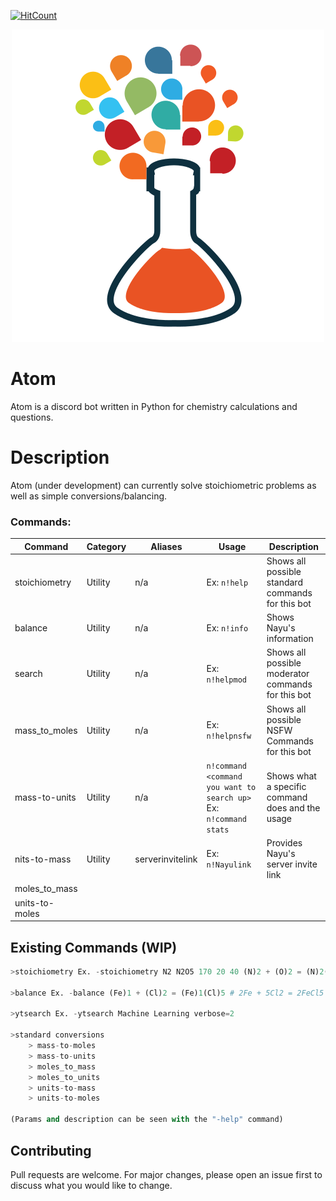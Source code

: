 [![HitCount](http://hits.dwyl.com/{sam-shridhar1950f}/{atom-py}.svg)](http://hits.dwyl.com/{sam-shridhar1950f}/{atom-py})
<p align="center">
  <img src="logo.png"/>
</p>

# Atom

Atom is a discord bot written in Python for chemistry calculations and questions.


# Description
Atom (under development) can currently solve stoichiometric problems as well as simple conversions/balancing.



### Commands: 
| Command  | Category | Aliases          | Usage                                                         | Description                                        |
|----------|----------|------------------|---------------------------------------------------------------|----------------------------------------------------|
  stoichiometry   | Utility  | n/a              | Ex: `n!help`                                                    | Shows all possible standard commands for this bot  |
| balance     | Utility  | n/a              | Ex: `n!info`                                                    | Shows Nayu's information                           |
| search  | Utility  | n/a              | Ex: `n!helpmod`                                                 | Shows all possible moderator commands for this bot |
| mass_to_moles | Utility  | n/a              | Ex: `n!helpnsfw`                                                | Shows all possible NSFW Commands for this bot      |
| mass-to-units  | Utility  | n/a              | `n!command <command you want to search up>` Ex: `n!command stats` | Shows what a specific command does and the usage   |
| nits-to-mass | Utility  | serverinvitelink | Ex: `n!Nayulink`                                                | Provides Nayu's server invite link                 |
| moles_to_mass     |          |                  |                                                               |                                                    |
| units-to-moles      |          |                  |                                                               |   



## Existing Commands (WIP)

```python
>stoichiometry Ex. -stoichiometry N2 N2O5 170 20 40 (N)2 + (O)2 = (N)2(O)5 # 340.0 grams of N2O5

>balance Ex. -balance (Fe)1 + (Cl)2 = (Fe)1(Cl)5 # 2Fe + 5Cl2 = 2FeCl5

>ytsearch Ex. -ytsearch Machine Learning verbose=2

>standard conversions 
    > mass-to-moles
    > mass-to-units
    > moles_to_mass
    > moles_to_units
    > units-to-mass
    > units-to-moles

(Params and description can be seen with the "-help" command)
```

## Contributing
Pull requests are welcome. For major changes, please open an issue first to discuss what you would like to change.
